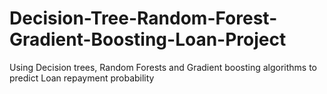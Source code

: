 # Decision-Tree-Random-Forest-Gradient-Boosting-Loan-Project
Using Decision trees, Random Forests and Gradient boosting algorithms to predict Loan repayment probability 
